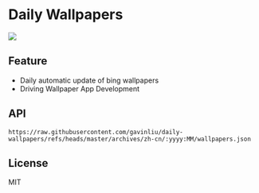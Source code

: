 # Daily Wallpapers
  
![](https://www.bing.com/th?id=OHR.GasparillaLight_ZH-CN6855683859_UHD.jpg)

## Feature

- Daily automatic update of bing wallpapers
- Driving Wallpaper App Development

## API

```
https://raw.githubusercontent.com/gavinliu/daily-wallpapers/refs/heads/master/archives/zh-cn/:yyyy:MM/wallpapers.json
```

## License

MIT
  